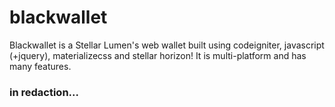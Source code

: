# blackwallet

Blackwallet is a Stellar Lumen's web wallet built using codeigniter, javascript (+jquery), materializecss and stellar horizon!
It is multi-platform and has many features.

### in redaction...